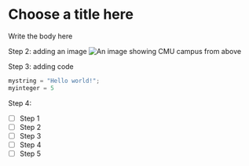 # Choose a title here
Write the body here

Step 2: adding an image
![An image showing CMU campus from above](https://github.com/abdullah2032/skills-communicate-using-markdown/assets/54865649/3dc69e34-08d1-46ea-af0a-521ef2f3c6d2)

Step 3: adding code
``` Python
mystring = "Hello world!";
myinteger = 5
```

Step 4: 
- [ ] Step 1
- [ ] Step 2
- [ ] Step 3
- [ ] Step 4
- [ ] Step 5

